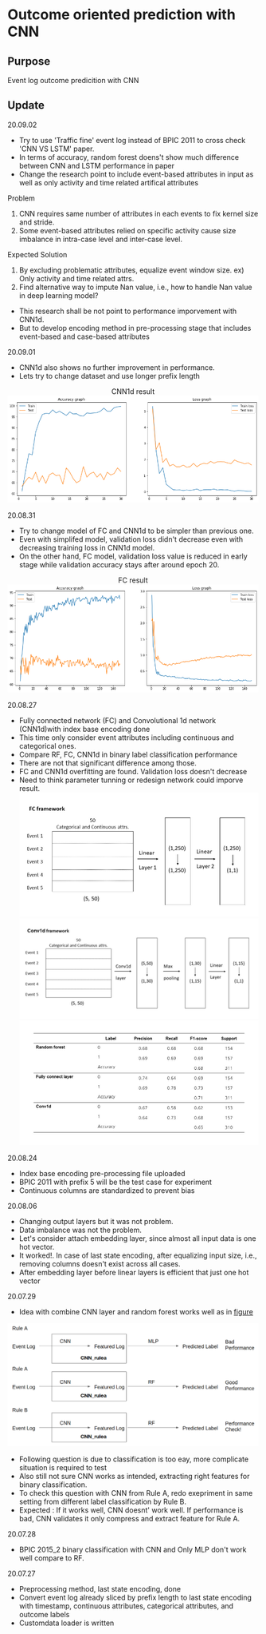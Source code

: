 # Outcome oriented prediction with CNN

## Purpose
Event log outcome predicition with CNN

## Update
20.09.02
- Try to use 'Traffic fine' event log instead of BPIC 2011 to cross check 'CNN VS LSTM' paper.
- In terms of accuracy, random forest doens't show much difference between CNN and LSTM performance in paper
- Change the research point to include event-based attributes in input as well as only activity and time related artifical attributes
  
Problem  
1. CNN requires same number of attributes in each events to fix kernel size and stride.
2. Some event-based attributes relied on specific activity cause size imbalance in intra-case level and inter-case level.

Expected Solution  
1. By excluding problematic attributes, equalize event window size. ex) Only activity and time related attrs.
2. Find alternative way to impute Nan value, i.e., how to handle Nan value in deep learning model?

- This research shall be not point to performance imporvement with CNN1d.  
- But to develop encoding method in pre-processing stage that includes event-based and case-based attributes  
  

20.09.01
- CNN1d also shows no further improvement in performance.
- Lets try to change dataset and use longer prefix length
<p align="center">
CNN1d result
<img src='./Img/200901CNN1d_result.png'>
</p>


20.08.31
- Try to change model of FC and CNN1d to be simpler than previous one.
- Even with simplifed model, validation loss didn't decrease even with decreasing training loss in CNN1d model.
- On the other hand, FC model, validation loss value is reduced in early stage while validation accuracy stays after around epoch 20.

<p align="center">
FC result
<img src='./Img/200831FC_result.png'>
</p>





20.08.27
- Fully connected network (FC) and Convolutional 1d network (CNN1d)with index base encoding done
- This time only consider event attributes including continuous and categorical ones.
- Compare RF, FC, CNN1d in binary label classification performance
- There are not that significant difference among those. 
- FC and CNN1d overfitting are found. Validation loss doesn't decrease
- Need to think parameter tunning or redesign network could imporve result. 
![fc_framework](Img/fc%20framework.jpg)
![conv1d_framework](Img/Conv1d%20framework.jpg)
![200827_result](./Img/200827result.jpg)

20.08.24
- Index base encoding pre-processing file uploaded
- BPIC 2011 with prefix 5 will be the test case for experiment
- Continuous columns are standardized to prevent bias

20.08.06
- Changing output layers but it was not problem. 
- Data imbalance was not the problem.
- Let's consider attach embedding layer, since almost all input data is one hot vector. 
- It worked!. In case of last state encoding, after equalizing input size, i.e., removing columns doesn't exist across all cases.
- After embedding layer before linear layers is efficient that just one hot vector

20.07.29
- Idea with combine CNN layer and random forest works well as in [figure](#0729research)

![CNN_rf](./Img/plan.png)
<a name="0729research">  </a> 

- Following question is due to classification is too eay, more complicate situation is required to test
- Also still not sure CNN works as intended, extracting right features for binary classification.
- To check this question with CNN from Rule A, redo exepriment in same setting from different label classification by Rule B.
- Expected : If it works well, CNN doesnt' work well. If performance is bad, CNN validates it only compress and extract feature for Rule A.

20.07.28
- BPIC 2015_2 binary classification with CNN and Only MLP don't work well compare to RF.

20.07.27 
- Preprocessing method, last state encoding, done 
- Convert event log already sliced by prefix length to last state encoding with timestamp, continuous attributes, categorical attributes, and outcome labels
- Customdata loader is written 
